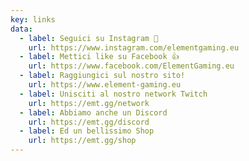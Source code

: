```yaml
---
key: links
data:
  - label: Seguici su Instagram 📸
    url: https://www.instagram.com/elementgaming.eu
  - label: Mettici like su Facebook 👍
    url: https://www.facebook.com/ElementGaming.eu
  - label: Raggiungici sul nostro sito!
    url: https://www.element-gaming.eu 
  - label: Unisciti al nostro network Twitch
    url: https://emt.gg/network   
  - label: Abbiamo anche un Discord
    url: https://emt.gg/discord 
  - label: Ed un bellissimo Shop
    url: https://emt.gg/shop   
---
```

